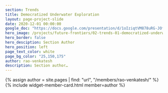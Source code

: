 ```yaml
---
section: Trends
title: Democratized Underwater Exploration
layout: page-project-slide
date: 2020-12-01 00:00:00
google_doc: "https://docs.google.com/presentation/d/1oIziqtVM878uRG-JOfrQNvGFsQWKP_S_W8cLkhQlXvA/edit#slide=id.g8f42444074_0_31"
hero_image: /projects/future-frontiers/02-trends-01-democratized-underwater-exploration-05.png
hero_border: false
hero_desciption: Section Author
hero_position: left
page_text_color: white
page_bg_color: "25,150,175"
author: rao-venkatesh
description: Section author…
---
```

{% assign author = site.pages | find: "url", "/members/rao-venkatesh/" %}
{% include widget-member-card.html member=author %}
